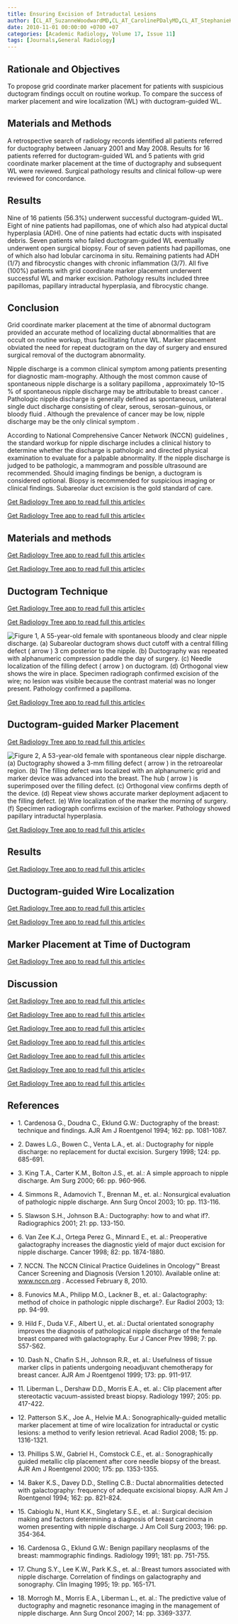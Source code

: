 ```yaml
---
title: Ensuring Excision of Intraductal Lesions
author: [CL_AT_SuzanneWoodwardMD,CL_AT_CarolinePDalyMD,CL_AT_StephanieKPattersonMD,CL_AT_AnnetteIJoeMD,CL_AT_MarkAHelvieMD]
date: 2010-11-01 00:00:00 +0700 +07
categories: [Academic Radiology, Volume 17, Issue 11]
tags: [Journals,General Radiology]
---
```

## Rationale and Objectives

To propose grid coordinate marker placement for patients with suspicious ductogram findings occult on routine workup. To compare the success of marker placement and wire localization (WL) with ductogram-guided WL.

## Materials and Methods

A retrospective search of radiology records identified all patients referred for ductography between January 2001 and May 2008. Results for 16 patients referred for ductogram-guided WL and 5 patients with grid coordinate marker placement at the time of ductography and subsequent WL were reviewed. Surgical pathology results and clinical follow-up were reviewed for concordance.

## Results

Nine of 16 patients (56.3%) underwent successful ductogram-guided WL. Eight of nine patients had papillomas, one of which also had atypical ductal hyperplasia (ADH). One of nine patients had ectatic ducts with inspisated debris. Seven patients who failed ductogram-guided WL eventually underwent open surgical biopsy. Four of seven patients had papillomas, one of which also had lobular carcinoma in situ. Remaining patients had ADH (1/7) and fibrocystic changes with chronic inflammation (3/7). All five (100%) patients with grid coordinate marker placement underwent successful WL and marker excision. Pathology results included three papillomas, papillary intraductal hyperplasia, and fibrocystic change.

## Conclusion

Grid coordinate marker placement at the time of abnormal ductogram provided an accurate method of localizing ductal abnormalities that are occult on routine workup, thus facilitating future WL. Marker placement obviated the need for repeat ductogram on the day of surgery and ensured surgical removal of the ductogram abnormality.

Nipple discharge is a common clinical symptom among patients presenting for diagnostic mam-mography. Although the most common cause of spontaneous nipple discharge is a solitary papilloma , approximately 10–15 % of spontaneous nipple discharge may be attributable to breast cancer . Pathologic nipple discharge is generally defined as spontaneous, unilateral single duct discharge consisting of clear, serous, serosan-guinous, or bloody fluid . Although the prevalence of cancer may be low, nipple discharge may be the only clinical symptom .

According to National Comprehensive Cancer Network (NCCN) guidelines , the standard workup for nipple discharge includes a clinical history to determine whether the discharge is pathologic and directed physical examination to evaluate for a palpable abnormality. If the nipple discharge is judged to be pathologic, a mammogram and possible ultrasound are recommended. Should imaging findings be benign, a ductogram is considered optional. Biopsy is recommended for suspicious imaging or clinical findings. Subareolar duct excision is the gold standard of care.

[Get Radiology Tree app to read full this article<](https://clinicalpub.com/app)

[Get Radiology Tree app to read full this article<](https://clinicalpub.com/app)

## Materials and methods

[Get Radiology Tree app to read full this article<](https://clinicalpub.com/app)

[Get Radiology Tree app to read full this article<](https://clinicalpub.com/app)

## Ductogram Technique

[Get Radiology Tree app to read full this article<](https://clinicalpub.com/app)

[Get Radiology Tree app to read full this article<](https://clinicalpub.com/app)

![Figure 1, A 55-year-old female with spontaneous bloody and clear nipple discharge. (a) Subareolar ductogram shows duct cutoff with a central filling defect ( arrow ) 3 cm posterior to the nipple. (b) Ductography was repeated with alphanumeric compression paddle the day of surgery. (c) Needle localization of the filling defect ( arrow ) on ductogram. (d) Orthogonal view shows the wire in place. Specimen radiograph confirmed excision of the wire; no lesion was visible because the contrast material was no longer present. Pathology confirmed a papilloma.](https://storage.googleapis.com/dl.dentistrykey.com/clinical/EnsuringExcisionofIntraductalLesions/0_1s20S1076633210003442.jpg)

[Get Radiology Tree app to read full this article<](https://clinicalpub.com/app)

## Ductogram-guided Marker Placement

[Get Radiology Tree app to read full this article<](https://clinicalpub.com/app)

![Figure 2, A 53-year-old female with spontaneous clear nipple discharge. (a) Ductography showed a 3-mm filling defect ( arrow ) in the retroareolar region. (b) The filling defect was localized with an alphanumeric grid and marker device was advanced into the breast. The hub ( arrow ) is superimposed over the filling defect. (c) Orthogonal view confirms depth of the device. (d) Repeat view shows accurate marker deployment adjacent to the filling defect. (e) Wire localization of the marker the morning of surgery. (f) Specimen radiograph confirms excision of the marker. Pathology showed papillary intraductal hyperplasia.](https://storage.googleapis.com/dl.dentistrykey.com/clinical/EnsuringExcisionofIntraductalLesions/1_1s20S1076633210003442.jpg)

[Get Radiology Tree app to read full this article<](https://clinicalpub.com/app)

## Results

[Get Radiology Tree app to read full this article<](https://clinicalpub.com/app)

## Ductogram-guided Wire Localization

[Get Radiology Tree app to read full this article<](https://clinicalpub.com/app)

[Get Radiology Tree app to read full this article<](https://clinicalpub.com/app)

## Marker Placement at Time of Ductogram

[Get Radiology Tree app to read full this article<](https://clinicalpub.com/app)

## Discussion

[Get Radiology Tree app to read full this article<](https://clinicalpub.com/app)

[Get Radiology Tree app to read full this article<](https://clinicalpub.com/app)

[Get Radiology Tree app to read full this article<](https://clinicalpub.com/app)

[Get Radiology Tree app to read full this article<](https://clinicalpub.com/app)

[Get Radiology Tree app to read full this article<](https://clinicalpub.com/app)

[Get Radiology Tree app to read full this article<](https://clinicalpub.com/app)

[Get Radiology Tree app to read full this article<](https://clinicalpub.com/app)

## References

- 1\. Cardenosa G., Doudna C., Eklund G.W.: Ductography of the breast: technique and findings. AJR Am J Roentgenol 1994; 162: pp. 1081-1087.


- 2\. Dawes L.G., Bowen C., Venta L.A., et. al.: Ductography for nipple discharge: no replacement for ductal excision. Surgery 1998; 124: pp. 685-691.


- 3\. King T.A., Carter K.M., Bolton J.S., et. al.: A simple approach to nipple discharge. Am Surg 2000; 66: pp. 960-966.


- 4\. Simmons R., Adamovich T., Brennan M., et. al.: Nonsurgical evaluation of pathologic nipple discharge. Ann Surg Oncol 2003; 10: pp. 113-116.


- 5\. Slawson S.H., Johnson B.A.: Ductography: how to and what if?. Radiographics 2001; 21: pp. 133-150.


- 6\. Van Zee K.J., Ortega Perez G., Minnard E., et. al.: Preoperative galactography increases the diagnostic yield of major duct excision for nipple discharge. Cancer 1998; 82: pp. 1874-1880.


- 7\.  NCCN. The NCCN Clinical Practice Guidelines in Oncology™ Breast Cancer Screening and Diagnosis (Version 1.2010). Available online at:  www.nccn.org  . Accessed February 8, 2010.


- 8\. Funovics M.A., Philipp M.O., Lackner B., et. al.: Galactography: method of choice in pathologic nipple discharge?. Eur Radiol 2003; 13: pp. 94-99.


- 9\. Hild F., Duda V.F., Albert U., et. al.: Ductal orientated sonography improves the diagnosis of pathological nipple discharge of the female breast compared with galactography. Eur J Cancer Prev 1998; 7: pp. S57-S62.


- 10\. Dash N., Chafin S.H., Johnson R.R., et. al.: Usefulness of tissue marker clips in patients undergoing neoadjuvant chemotherapy for breast cancer. AJR Am J Roentgenol 1999; 173: pp. 911-917.


- 11\. Liberman L., Dershaw D.D., Morris E.A., et. al.: Clip placement after stereotactic vacuum-assisted breast biopsy. Radiology 1997; 205: pp. 417-422.


- 12\. Patterson S.K., Joe A., Helvie M.A.: Sonographically-guided metallic marker placement at time of wire localization for intraductal or cystic lesions: a method to verify lesion retrieval. Acad Radiol 2008; 15: pp. 1316-1321.


- 13\. Phillips S.W., Gabriel H., Comstock C.E., et. al.: Sonographically guided metallic clip placement after core needle biopsy of the breast. AJR Am J Roentgenol 2000; 175: pp. 1353-1355.


- 14\. Baker K.S., Davey D.D., Stelling C.B.: Ductal abnormalities detected with galactography: frequency of adequate excisional biopsy. AJR Am J Roentgenol 1994; 162: pp. 821-824.


- 15\. Cabioglu N., Hunt K.K., Singletary S.E., et. al.: Surgical decision making and factors determining a diagnosis of breast carcinoma in women presenting with nipple discharge. J Am Coll Surg 2003; 196: pp. 354-364.


- 16\. Cardenosa G., Eklund G.W.: Benign papillary neoplasms of the breast: mammographic findings. Radiology 1991; 181: pp. 751-755.


- 17\. Chung S.Y., Lee K.W., Park K.S., et. al.: Breast tumors associated with nipple discharge. Correlation of findings on galactography and sonography. Clin Imaging 1995; 19: pp. 165-171.


- 18\. Morrogh M., Morris E.A., Liberman L., et. al.: The predictive value of ductography and magnetic resonance imaging in the management of nipple discharge. Ann Surg Oncol 2007; 14: pp. 3369-3377.